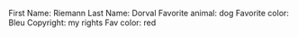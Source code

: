 First Name: Riemann
Last Name: Dorval
Favorite animal: dog
Favorite color: Bleu
Copyright: my rights
Fav color: red